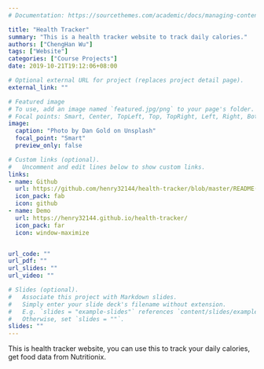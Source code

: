 ```yaml
---
# Documentation: https://sourcethemes.com/academic/docs/managing-content/

title: "Health Tracker"
summary: "This is a health tracker website to track daily calories."
authors: ["ChengHan Wu"]
tags: ["Website"]
categories: ["Course Projects"]
date: 2019-10-21T19:12:06+08:00

# Optional external URL for project (replaces project detail page).
external_link: ""

# Featured image
# To use, add an image named `featured.jpg/png` to your page's folder.
# Focal points: Smart, Center, TopLeft, Top, TopRight, Left, Right, BottomLeft, Bottom, BottomRight.
image:
  caption: "Photo by Dan Gold on Unsplash"
  focal_point: "Smart"
  preview_only: false

# Custom links (optional).
#   Uncomment and edit lines below to show custom links.
links:
- name: Github
  url: https://github.com/henry32144/health-tracker/blob/master/README(en).md
  icon_pack: fab
  icon: github
- name: Demo
  url: https://henry32144.github.io/health-tracker/
  icon_pack: far
  icon: window-maximize


url_code: ""
url_pdf: ""
url_slides: ""
url_video: ""

# Slides (optional).
#   Associate this project with Markdown slides.
#   Simply enter your slide deck's filename without extension.
#   E.g. `slides = "example-slides"` references `content/slides/example-slides.md`.
#   Otherwise, set `slides = ""`.
slides: ""
---
```

This is health tracker website, you can use this to track your daily calories, get food data from Nutritionix.
